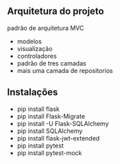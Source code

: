 ## Arquitetura do projeto

padrão de arquitetura MVC

- modelos
- visualização
- controladores
- padrão de tres camadas
- mais uma camada de repositorios

## Instalações

- pip install flask
- pip install Flask-Migrate
- pip install -U Flask-SQLAlchemy
- pip install SQLAlchemy
- pip install flask-jwt-extended
- pip install pytest
- pip install pytest-mock
